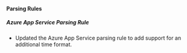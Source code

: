 #### Parsing Rules
##### Azure App Service Parsing Rule
- Updated the Azure App Service parsing rule to add support for an additional time format.
